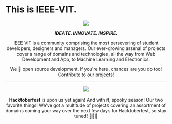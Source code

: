 
# This is IEEE-VIT.



<p align="center">
  <img src="https://github.com/IEEE-VIT/.github/blob/Feb22/profile/IEEE%20Space.png">
</p>

<p align="center">
<b><i>IDEATE. INNOVATE. INSPIRE.</i></b>
</p>

<p align="center">
IEEE VIT is a community comprising the most persevering of student developers, designers and managers. Our ever-growing arsenal of projects cover a range of domains and technologies, all the way from Web Development and App, to Machine Learning and Electronics. 
</p>
<p align="center">
We 💙 open source development. If you're here, chances are you do too! Contribute to our <a href="https://github.com/orgs/IEEE-VIT/repositories">projects</a>!
</p>

-----------------------------------------------------------------
<div align="center">
  <img src ="https://media.giphy.com/media/eB1lUn1J1Cwoefiy7A/giphy.gif">
  <br>
  <br>
  <b>Hacktoberfest</b> is upon us yet again! And with it, spooky season! Our two favorite things! We've got a multitude of projects covering an assortment of domains coming your way over the next few days for       
  Hacktoberfest, so stay tuned! <a href="https://www.youtube.com/watch?v=CeWLSQSe6B8">🎃</a>🧑‍🚀
</div>







